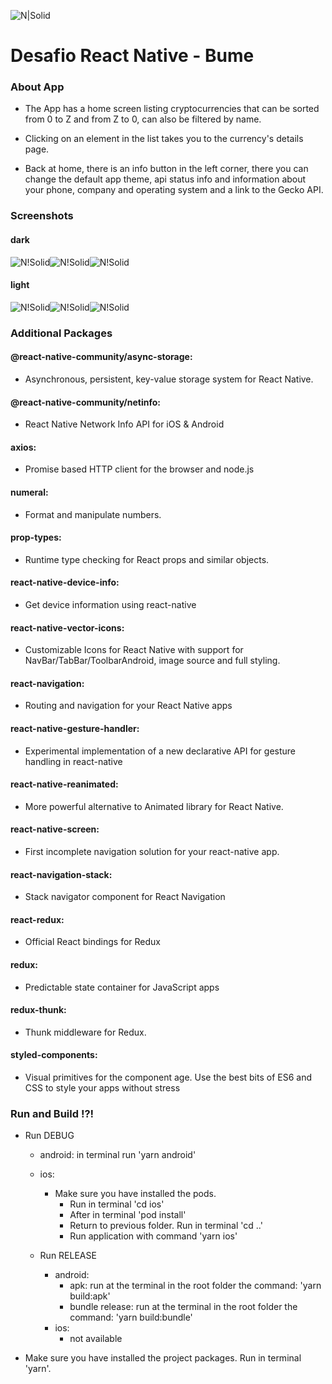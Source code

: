 ![N|Solid](app/assets/app-icon.png)

# Desafio React Native - Bume

### About App

- The App has a home screen listing cryptocurrencies that can be sorted from 0 to Z and from Z to 0, can also be filtered by name.

- Clicking on an element in the list takes you to the currency's details page.

- Back at home, there is an info button in the left corner, there you can change the default app theme, api status info and information about your phone, company and operating system and a link to the Gecko API.

### Screenshots

#### dark

![N!Solid](screenshots/dark1.png)![N!Solid](screenshots/dark2.png)![N!Solid](screenshots/dark3.png)

#### light

![N!Solid](screenshots/light1.png)![N!Solid](screenshots/light2.png)![N!Solid](screenshots/light3.png)

### Additional Packages

#### @react-native-community/async-storage:

- Asynchronous, persistent, key-value storage system for React Native.

#### @react-native-community/netinfo:

- React Native Network Info API for iOS & Android

#### axios:

- Promise based HTTP client for the browser and node.js

#### numeral:

- Format and manipulate numbers.

#### prop-types:

- Runtime type checking for React props and similar objects.

#### react-native-device-info:

- Get device information using react-native

#### react-native-vector-icons:

- Customizable Icons for React Native with support for NavBar/TabBar/ToolbarAndroid, image source and full styling.

#### react-navigation:

- Routing and navigation for your React Native apps

#### react-native-gesture-handler:

- Experimental implementation of a new declarative API for gesture handling in react-native

#### react-native-reanimated:

- More powerful alternative to Animated library for React Native.

#### react-native-screen:

- First incomplete navigation solution for your react-native app.

#### react-navigation-stack:

- Stack navigator component for React Navigation

#### react-redux:

- Official React bindings for Redux

#### redux:

- Predictable state container for JavaScript apps

#### redux-thunk:

- Thunk middleware for Redux.

#### styled-components:

- Visual primitives for the component age. Use the best bits of ES6 and CSS to style your apps without stress

### Run and Build !?!

- Run DEBUG

  - android: in terminal run 'yarn android'
  - ios:

    - Make sure you have installed the pods.
      - Run in terminal 'cd ios'
      - After in terminal 'pod install'
      - Return to previous folder. Run in terminal 'cd ..'
      - Run application with command 'yarn ios'

  - Run RELEASE
    - android:
      - apk: run at the terminal in the root folder the command: 'yarn build:apk'
      - bundle release: run at the terminal in the root folder the command: 'yarn build:bundle'
    - ios:
      - not available

* Make sure you have installed the project packages. Run in terminal 'yarn'.
